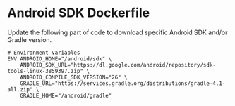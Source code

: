 # Android SDK Dockerfile

Update the following part of code to download specific Android SDK and/or Gradle version.

```
# Environment Variables
ENV ANDROID_HOME="/android/sdk" \
    ANDROID_SDK_URL="https://dl.google.com/android/repository/sdk-tools-linux-3859397.zip" \
    ANDROID_COMPILE_SDK_VERSION="26" \
    GRADLE_URL="https://services.gradle.org/distributions/gradle-4.1-all.zip" \
    GRADLE_HOME="/android/gradle"
```
